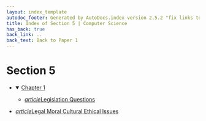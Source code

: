 ```yaml
---
layout: index_template
autodoc_footer: Generated by AutoDocs.index version 2.5.2 "fix links to documents" ⓒ Starwort, 2020
title: Index of Section 5 | Computer Science
has_back: true
back_link: ..
back_text: Back to Paper 1
---
```


# **Section 5**

- <details open><summary><a href='./chapter_1'>Chapter 1</a></summary>

  - <a href='./chapter_1/legislation_questions.html'><i title='MD file' class="material-icons">article</i>Legislation Questions</a>

  </details>
- <a href='./legal_moral_cultural_ethical_issues.html'><i title='MD file' class="material-icons">article</i>Legal Moral Cultural Ethical Issues</a>
